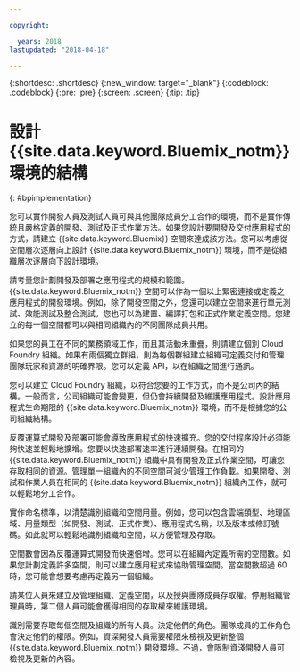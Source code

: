 ```yaml
---

copyright:

  years: 2018
lastupdated: "2018-04-18"

---
```


{:shortdesc: .shortdesc}
{:new_window: target="_blank"}
{:codeblock: .codeblock}
{:pre: .pre}
{:screen: .screen}
{:tip: .tip}

# 設計 {{site.data.keyword.Bluemix_notm}} 環境的結構
{: #bpimplementation}

您可以實作開發人員及測試人員可與其他團隊成員分工合作的環境，而不是實作傳統且嚴格定義的開發、測試及正式作業方法。如果您設計要開發及交付應用程式的方式，請建立 {{site.data.keyword.Bluemix}} 空間來達成該方法。您可以考慮從空間層次逐層向上設計 {{site.data.keyword.Bluemix_notm}} 環境，而不是從組織層次逐層向下設計環境。

請考量您計劃開發及部署之應用程式的規模和範圍。{{site.data.keyword.Bluemix_notm}} 空間可以作為一個以上緊密連接或定義之應用程式的開發環境。例如，除了開發空間之外，您還可以建立空間來進行單元測試、效能測試及整合測試。您也可以為建置、編譯打包和正式作業定義空間。您建立的每一個空間都可以與相同組織內的不同團隊成員共用。

如果您的員工在不同的業務領域工作，而且其活動未重疊，則請建立個別 Cloud Foundry 組織。如果有兩個獨立群組，則為每個群組建立組織可定義交付和管理團隊玩家和資源的明確界限。您可以定義 API，以在組織之間進行通訊。

您可以建立 Cloud Foundry 組織，以符合您要的工作方式，而不是公司內的結構。一般而言，公司組織可能會變更，但仍會持續開發及維護應用程式。設計應用程式生命期限的 {{site.data.keyword.Bluemix_notm}} 環境，而不是根據您的公司組織結構。

反覆運算式開發及部署可能會導致應用程式的快速擴充。您的交付程序設計必須能夠快速並輕鬆地擴增。您要以快速部署速率進行連續開發。在相同的 {{site.data.keyword.Bluemix_notm}} 組織中具有開發及正式作業空間，可讓您存取相同的資源。管理單一組織內的不同空間可減少管理工作負載。如果開發、測試和作業人員在相同的 {{site.data.keyword.Bluemix_notm}} 組織內工作，就可以輕鬆地分工合作。

實作命名標準，以清楚識別組織和空間用量。例如，您可以包含雲端類型、地理區域、用量類型（如開發、測試、正式作業）、應用程式名稱，以及版本或修訂號碼。如此就可以輕鬆地識別組織和空間，以方便管理及存取。  

空間數會因為反覆運算式開發而快速倍增。您可以在組織內定義所需的空間數。如果您計劃定義許多空間，則可以建立應用程式來協助管理空間。當空間數超過 60 時，您可能會想要考慮再定義另一個組織。

請某位人員來建立及管理組織、定義空間，以及授與團隊成員存取權。停用組織管理員時，第二個人員可能會獲得相同的存取權來維護環境。  

識別需要存取每個空間及組織的所有人員。決定他們的角色。團隊成員的工作角色會決定他們的權限。例如，資深開發人員需要權限來檢視及更新整個 {{site.data.keyword.Bluemix_notm}} 開發環境。不過，會限制資淺開發人員可檢視及更新的內容。

